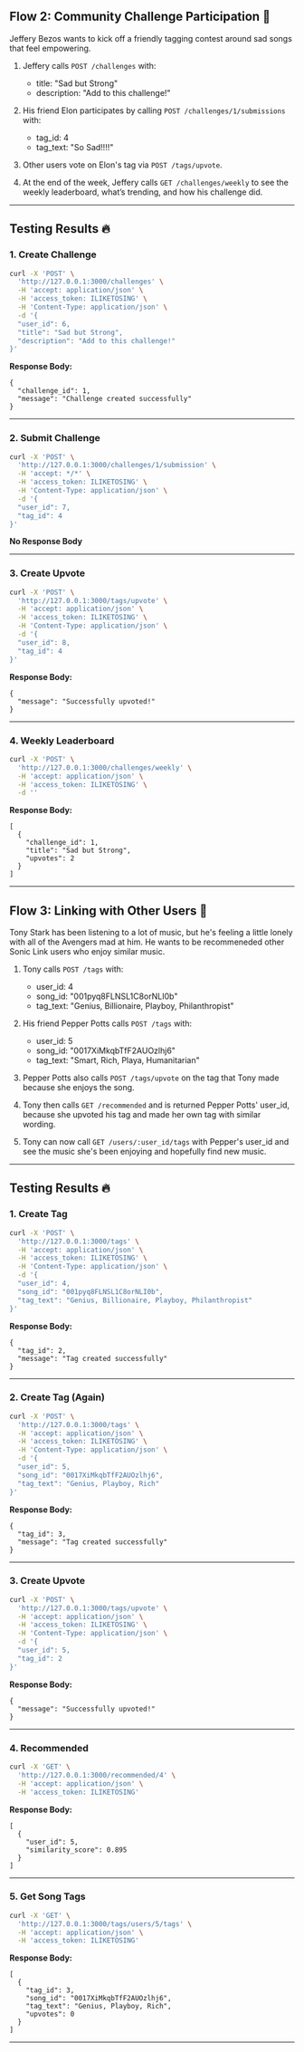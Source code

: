 ## Flow 2: Community Challenge Participation 🎯

Jeffery Bezos wants to kick off a friendly tagging contest around sad songs that feel empowering.

1. Jeffery calls `POST /challenges` with:
   - title: "Sad but Strong"
   - description: "Add to this challenge!"

2. His friend Elon participates by calling `POST /challenges/1/submissions` with:
   - tag_id: 4
   - tag_text: "So Sad!!!!"

3. Other users vote on Elon's tag via `POST /tags/upvote`.

4. At the end of the week, Jeffery calls `GET /challenges/weekly`  to see the weekly leaderboard, what’s trending, and how his challenge did.

---
## Testing Results 🔥
### 1. Create Challenge

```bash
curl -X 'POST' \
  'http://127.0.0.1:3000/challenges' \
  -H 'accept: application/json' \
  -H 'access_token: ILIKETOSING' \
  -H 'Content-Type: application/json' \
  -d '{
  "user_id": 6,
  "title": "Sad but Strong",
  "description": "Add to this challenge!"
}'
```

**Response Body:**

```
{
  "challenge_id": 1,
  "message": "Challenge created successfully"
}
```

---

### 2. Submit Challenge

```bash
curl -X 'POST' \
  'http://127.0.0.1:3000/challenges/1/submission' \
  -H 'accept: */*' \
  -H 'access_token: ILIKETOSING' \
  -H 'Content-Type: application/json' \
  -d '{
  "user_id": 7,
  "tag_id": 4
}'
```

**No Response Body** 


---
### 3. Create Upvote

```bash
curl -X 'POST' \
  'http://127.0.0.1:3000/tags/upvote' \
  -H 'accept: application/json' \
  -H 'access_token: ILIKETOSING' \
  -H 'Content-Type: application/json' \
  -d '{
  "user_id": 8,
  "tag_id": 4
}'
```

**Response Body:**

```
{
  "message": "Successfully upvoted!"
}
```

---
### 4. Weekly Leaderboard

```bash
curl -X 'POST' \
  'http://127.0.0.1:3000/challenges/weekly' \
  -H 'accept: application/json' \
  -H 'access_token: ILIKETOSING' \
  -d ''
```

**Response Body:**

```
[
  {
    "challenge_id": 1,
    "title": "Sad but Strong",
    "upvotes": 2
  }
]
```

---


## Flow 3: Linking with Other Users 👯

Tony Stark has been listening to a lot of music, but he's feeling a little lonely with all of the Avengers mad at him. He wants to be recommeneded other Sonic Link users who enjoy similar music.

1. Tony calls `POST /tags` with:
   - user_id: 4
   - song_id: "001pyq8FLNSL1C8orNLI0b"
   - tag_text: "Genius, Billionaire, Playboy, Philanthropist"

2. His friend Pepper Potts calls `POST /tags` with:
   - user_id: 5
   - song_id: "0017XiMkqbTfF2AUOzlhj6"
   - tag_text: "Smart, Rich, Playa, Humanitarian"

3. Pepper Potts also calls `POST /tags/upvote` on the tag that Tony made because she enjoys the song.

4. Tony then calls `GET /recommended` and is returned Pepper Potts' user_id, because she upvoted his tag and made her own tag with similar wording.

5. Tony can now call  `GET /users/:user_id/tags` with Pepper's user_id and see the music she's been enjoying and hopefully find new music.

---

## Testing Results 🔥
### 1. Create Tag

```bash
curl -X 'POST' \
  'http://127.0.0.1:3000/tags' \
  -H 'accept: application/json' \
  -H 'access_token: ILIKETOSING' \
  -H 'Content-Type: application/json' \
  -d '{
  "user_id": 4,
  "song_id": "001pyq8FLNSL1C8orNLI0b",
  "tag_text": "Genius, Billionaire, Playboy, Philanthropist"
}'
```

**Response Body:**

```
{
  "tag_id": 2,
  "message": "Tag created successfully"
}
```

---

### 2. Create Tag (Again)

```bash
curl -X 'POST' \
  'http://127.0.0.1:3000/tags' \
  -H 'accept: application/json' \
  -H 'access_token: ILIKETOSING' \
  -H 'Content-Type: application/json' \
  -d '{
  "user_id": 5,
  "song_id": "0017XiMkqbTfF2AUOzlhj6",
  "tag_text": "Genius, Playboy, Rich"
}'
```

**Response Body:**

```
{
  "tag_id": 3,
  "message": "Tag created successfully"
}
```

---

### 3. Create Upvote

```bash
curl -X 'POST' \
  'http://127.0.0.1:3000/tags/upvote' \
  -H 'accept: application/json' \
  -H 'access_token: ILIKETOSING' \
  -H 'Content-Type: application/json' \
  -d '{
  "user_id": 5,
  "tag_id": 2
}'
```

**Response Body:**

```
{
  "message": "Successfully upvoted!"
}
```

---

### 4. Recommended

```bash
curl -X 'GET' \
  'http://127.0.0.1:3000/recommended/4' \
  -H 'accept: application/json' \
  -H 'access_token: ILIKETOSING'
```

**Response Body:**

```
[
  {
    "user_id": 5,
    "similarity_score": 0.895
  }
]
```

---

### 5. Get Song Tags

```bash
curl -X 'GET' \
  'http://127.0.0.1:3000/tags/users/5/tags' \
  -H 'accept: application/json' \
  -H 'access_token: ILIKETOSING'
```

**Response Body:**

```
[
  {
    "tag_id": 3,
    "song_id": "0017XiMkqbTfF2AUOzlhj6",
    "tag_text": "Genius, Playboy, Rich",
    "upvotes": 0
  }
]
```

---

